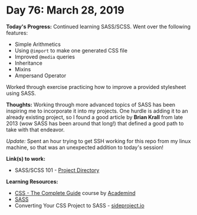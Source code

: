 # Day 76: March 28, 2019

**Today's Progress:** Continued learning SASS/SCSS. Went over the following features:
* Simple Arithmetics
* Using `@import` to make one generated CSS file
* Improved `@media` queries
* Inheritance
* Mixins
* Ampersand Operator

Worked through exercise practicing how to improve a provided stylesheet using SASS.

**Thoughts:** Working through more advanced topics of SASS has been inspiring me to incorporate it into my projects. One hurdle is adding it to an already existing project, so I found a good article by **Brian Krall** from late 2013 (wow SASS has been around that long!) that defined a good path to take with that endeavor.

_Update:_ Spent an hour trying to get SSH working for this repo from my linux machine, so that was an unexpected addition to today's session!

**Link(s) to work:**
* SASS/SCSS 101 - [Project Directory](../work/css/sass-101)

**Learning Resources:**
* [CSS - The Complete Guide](https://www.udemy.com/css-the-complete-guide-incl-flexbox-grid-sass/) course by [Academind](https://www.academind.com/)
* [SASS](https://sass-lang.com/)
* Converting Your CSS Project to SASS - [sideproject.io](http://sideproject.io/converting-your-css-project-to-sass/)
